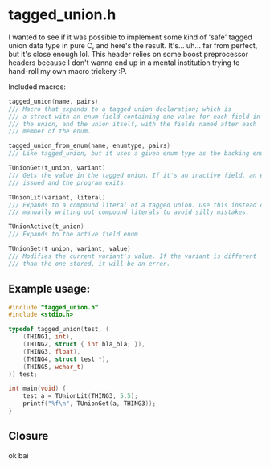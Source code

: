 # tagged_union.h

I wanted to see if it was possible to implement some kind of 'safe' tagged union
data type in pure C, and here's the result. It's... uh... far from perfect,
but it's close enough lol. This header relies on some boost preprocessor
headers because I don't wanna end up in a mental institution trying to
hand-roll my own macro trickery :P.

Included macros:

```c
tagged_union(name, pairs)
/// Macro that expands to a tagged union declaration; which is 
/// a struct with an enum field containing one value for each field in 
/// the union, and the union itself, with the fields named after each
/// member of the enum.
```
```c
tagged_union_from_enum(name, enumtype, pairs)
/// Like tagged_union, but it uses a given enum type as the backing enum.
```
```c
TUnionGet(t_union, variant)
/// Gets the value in the tagged union. If it's an inactive field, an error is 
/// issued and the program exits.
```
```c
TUnionLit(variant, literal)
/// Expands to a compound literal of a tagged union. Use this instead of 
/// manually writing out compound literals to avoid silly mistakes.
```
```c
TUnionActive(t_union)
/// Expands to the active field enum
```
```c
TUnionSet(t_union, variant, value)
/// Modifies the current variant's value. If the variant is different
/// than the one stored, it will be an error.
```

## Example usage:

```c
#include "tagged_union.h"
#include <stdio.h>

typedef tagged_union(test, (
	(THING1, int),
	(THING2, struct { int bla_bla; }),
	(THING3, float),
	(THING4, struct test *),
	(THING5, wchar_t)
)) test;

int main(void) {
	test a = TUnionLit(THING3, 5.5);
	printf("%f\n", TUnionGet(a, THING3));
}
```

## Closure

ok bai
